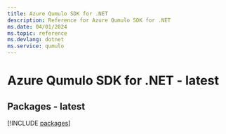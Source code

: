 ```yaml
---
title: Azure Qumulo SDK for .NET
description: Reference for Azure Qumulo SDK for .NET
ms.date: 04/01/2024
ms.topic: reference
ms.devlang: dotnet
ms.service: qumulo
---
```

# Azure Qumulo SDK for .NET - latest
## Packages - latest
[!INCLUDE [packages](qumulo-index.md)]